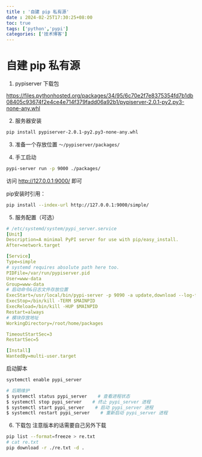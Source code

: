 ```yaml
---
title : '自建 pip 私有源'
date : 2024-02-25T17:30:25+08:00
toc: true
tags: ['python','pypi']
categories: ['技术博客']
---
```

# 自建 pip 私有源

1. pypiserver 下载包

https://files.pythonhosted.org/packages/34/95/6c70e2f7e8375354fd7b1db08405c93674f2e4ce4e714f379fadd06a92b1/pypiserver-2.0.1-py2.py3-none-any.whl

2. 服务器安装
```bash
pip install pypiserver-2.0.1-py2.py3-none-any.whl 
```

3. 准备一个存放位置  `～/pypiserver/packages/`

4. 手工启动
```bash
pypi-server run -p 9000 ./packages/
```
访问  http://127.0.0.1:9000/ 即可

pip安装时引用：
```bash
pip install --index-url http://127.0.0.1:9000/simple/ 
```

5. 服务配置（可选）

```yml
# /etc/systemd/system/pypi_server.service
[Unit]
Description=A minimal PyPI server for use with pip/easy_install.
After=network.target

[Service]
Type=simple
# systemd requires absolute path here too.
PIDFile=/var/run/pypiserver.pid
User=www-data
Group=www-data
# 启动命令&日志文件存放位置
ExecStart=/usr/local/bin/pypi-server -p 9090 -a update,download --log-file /var/log/pypiserver.log /root/home/packges
ExecStop=/bin/kill -TERM $MAINPID
ExecReload=/bin/kill -HUP $MAINPID
Restart=always
# 模块存放地址
WorkingDirectory=/root/home/packages

TimeoutStartSec=3
RestartSec=5

[Install]
WantedBy=multi-user.target
```
启动脚本
```bash
systemctl enable pypi_server

# 后期维护
$ systemctl status pypi_server    # 查看进程状态
$ systemctl stop pypi_server    # 终止 pypi_server 进程
$ systemctl start pypi_server    # 启动 pypi_server 进程
$ systemctl restart pypi_server    # 重新启动 pypi_server 进程
```

6. 下载包 注意版本的话需要自己另外下载
```bash
pip list --format=freeze > re.txt
# cat re.txt 
pip download -r ./re.txt -d .
```

